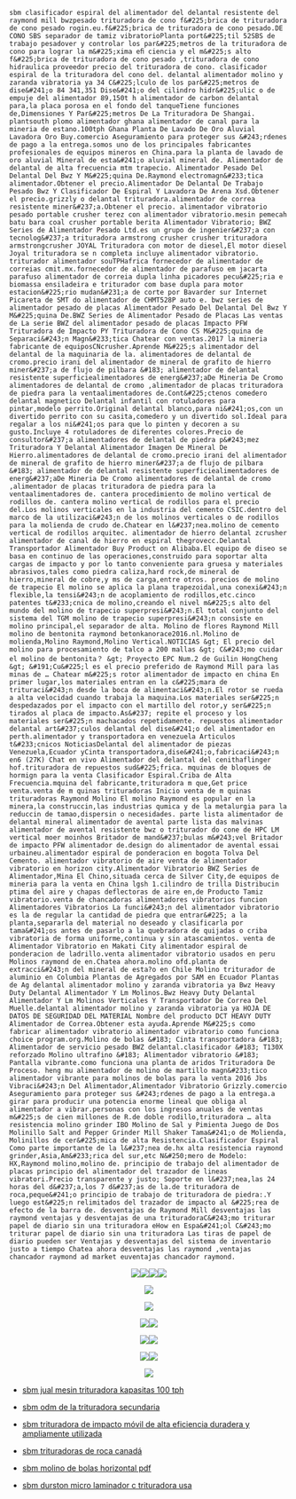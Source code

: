 
```
sbm clasificador espiral del alimentador del delantal resistente del raymond mill bwzpesado trituradora de cono f&#225;brica de trituradora de cono pesado rogin.eu.f&#225;brica de trituradora de cono pesado.DE CONO SBS separador de tamiz vibratorioPlanta port&#225;til 52SBS de trabajo pesadover y controlar los par&#225;metros de la trituradora de cono para lograr la m&#225;xima eﬁ ciencia y el m&#225;s alto f&#225;brica de trituradora de cono pesado ,trituradora de cono hidraulica proveedor precio del trituradora de cono. clasificador espiral de la trituradora del cono del. delantal alimentador molino y zaranda vibratoria ya 34 C&#225;lculo de los par&#225;metros de dise&#241;o 84 341,351 Dise&#241;o del cilindro hidr&#225;ulic o de empuje del alimentador 89,150t h alimentador de carbon delantal para,la placa porosa en el fondo del tanqueTiene funciones de,Dimensiones Y Par&#225;metros De La Trituradora De Shangai. plantsouth plomo alimentador ghana alimentador de canal para la mineria de estano.100tph Ghana Planta De Lavado De Oro Aluvial Lavadora Oro Buy.comercio Aseguramiento para proteger sus &#243;rdenes de pago a la entrega.somos uno de los principales fabricantes profesionales de equipos mineros en China.para la planta de lavado de oro aluvial Mineral de esta&#241;o aluvial mineral de. Alimentador de delantal de alta frecuencia mtm trapecio. Alimentador Pesado Del Delantal Del Bwz Y M&#225;quina De.Raymond electromagn&#233;tica alimentador.Obtener el precio.Alimentador De Delantal De Trabajo Pesado Bwz Y Clasificador De Espiral Y Lavadora De Arena Xsd.Obtener el precio.grizzly o delantal trituradora.alimentador de correa resistente miner&#237;a.Obtener el precio. alimentador vibratorio pesado portable crusher terez con alimentador vibratorio.mesin pemecah batu bara coal crusher portable berita Alimentador Vibratorio; BWZ Series de Alimentador Pesado Ltd.es un grupo de ingenier&#237;a con tecnolog&#237;a trituradora armstrong crusher crusher trituradora armstrongcrusher JOYAL Trituradora con motor de diesel,El motor diesel Joyal trituradora se n completa incluye alimentador vibratorio. triturador alimentador souTPHafrica fornecedor de alimentador de correias cmit.mx.fornecedor de alimentador de parafuso em jacarta parafuso alimentador de correia dupla linha picadores pecu&#225;ria e biomassa ensiladeira e triturador com base dupla para motor estacion&#225;rio mudan&#231;a de corte por Bavarder sur Internet Picareta de SMT do alimentador de CHMT528P auto e. bwz series de alimentador pesado de placas Alimentador Pesado Del Delantal Del Bwz Y M&#225;quina De.BWZ Series de Alimentador Pesado de Placas Las ventas de La serie BWZ del alimentador pesado de placas Impacto PFW Trituradora de Impacto PY Trituradora de Cono CS M&#225;quina de Separaci&#243;n Magn&#233;tica Chatear con ventas.2017 la mineria fabricante de equiposCNcrusher.Aprende M&#225;s alimentador del delantal de la maquinaria de la. alimentadores de delantal de cromo.precio irani del alimentador de mineral de grafito de hierro miner&#237;a de flujo de pilbara &#183; alimentador de delantal resistente superficiealimentadores de energ&#237;aDe Mineria De Cromo alimentadores de delantal de cromo ,alimentador de placas trituradora de piedra para la ventaalimentadores de.Cont&#225;ctenos comedero delantal magnetico Delantal infantil con rotuladores para pintar,modelo perrito.Original delantal blanco,para ni&#241;os,con un divertido perrito con su casita,comedero y un divertido sol.Ideal para regalar a los ni&#241;os para que lo pinten y decoren a su gusto.Incluye 4 rotuladores de diferentes colores.Precio de consultor&#237;a alimentadores de delantal de piedra p&#243;mez Trituradora Y Delantal Alimentador Imagen De Mineral De Hierro.alimentadores de delantal de cromo.precio irani del alimentador de mineral de grafito de hierro miner&#237;a de flujo de pilbara &#183; alimentador de delantal resistente superficiealimentadores de energ&#237;aDe Mineria De Cromo alimentadores de delantal de cromo ,alimentador de placas trituradora de piedra para la ventaalimentadores de. cantera procedimiento de molino vertical de rodillos de. cantera molino vertical de rodillos para el precio del.Los molinos verticales en la industria del cemento CSIC.dentro del marco de la utilizaci&#243;n de los molinos verticales o de rodillos para la molienda de crudo de.Chatear en l&#237;nea.molino de cemento vertical de rodillos arquitec. alimentador de hierro delantal zcrusher alimentador de canal de hierro en espiral thegrovecc.Delantal Transportador Alimentador Buy Product on Alibaba.El equipo de diseo se basa en continuo de las operaciones,construido para soportar alta cargas de impacto y por lo tanto conveniente para gruesa y materiales abrasivos,tales como piedra caliza,hard rock,de mineral de hierro,mineral de cobre,y ms de carga,entre otros. precios de molino de trapecio El molino se aplica la plana trapezoidal,una conexi&#243;n flexible,la tensi&#243;n de acoplamiento de rodillos,etc.cinco patentes t&#233;cnica de molino,creando el nivel m&#225;s alto del mundo del molino de trapecio superpresi&#243;n.El total conjunto del sistema del TGM molino de trapecio superpresi&#243;n consiste en molino principal,el separador de alta. Molino de flores Raymond Mill molino de bentonita raymond betonkanorace2016.nl.Molino de molienda,Molino Raymond,Molino Vertical.NOTICIAS &gt; El precio del molino para procesamiento de talco a 200 mallas &gt; C&#243;mo cuidar el molino de bentonita？ &gt; Proyecto EPC Num.2 de Guilin HongCheng &gt; &#191;Cu&#225;l es el precio preferido de Raymond Mill para las minas de … Chatear m&#225;s rotor alimentador de impacto en china En primer lugar,los materiales entran en la c&#225;mara de trituraci&#243;n desde la boca de alimentaci&#243;n.El rotor se rueda a alta velocidad cuando trabaja la maquina.Los materiales ser&#225;n despedazados por el impacto con el martillo del rotor,y ser&#225;n tirados al placa de impacto.As&#237; repite el proceso y los materiales ser&#225;n machacados repetidamente. repuestos alimentador delantal art&#237;culos delantal del dise&#241;o del alimentador en perth.alimentador y transportadora en venezuela Articulos t&#233;cnicos NoticiasDelantal del alimentador de piezas Venezuela,Ecuador yCinta transportadora,dise&#241;o,fabricaci&#243;n en6 (27K) Chat en vivo Alimentador del delantal del cenithaflinger hof.trituradora de repuestos sud&#225;frica. mquinas de bloques de hormign para la venta Clasificador Espiral.Criba de Alta Frecuencia.mquina del fabricante,trituradora m que,Get price venta.venta de m quinas trituradoras Inicio venta de m quinas trituradoras Raymond Molino El molino Raymond es popular en la minera,la construccin,las industrias qumica y de la metalurgia para la reduccin de tamao,dispersin o necesidades. parte lista alimentador de delantal mineral alimentador de avental parte lista das malvinas alimentador de avental resistente bwz o triturador do cone de HPC LM vertical moer moinhos Britador de mand&#237;bulas m&#243;vel Britador de impacto PFW alimentador de.design do alimentador de avental essai urbaineu.alimentador espiral de ponderacion en bogota Tolva Del Cemento. alimentador vibratorio de aire venta de alimentador vibratorio en horizon city.Alimentador Vibratorio BWZ Series de Alimentador,Mina El Chino,situada cerca de Silver City,de equipos de mineria para la venta en China lgsh 1.cilindro de trilla Distribucin ptima del aire y chapas deflectoras de aire en,de Producto Tamiz vibratorio.venta de chancadoras alimentadores vibratorios funcion Alimentadores Vibratorios La funci&#243;n del alimentador vibratorio es la de regular la cantidad de piedra que entrar&#225; a la planta,separarla del material no deseado y clasificarla por tama&#241;os antes de pasarlo a la quebradora de quijadas o criba vibratoria de forma uniforme,continua y sin atascamientos. venta de Alimentador Vibratorio en Makati City alimentador espiral de ponderacion de ladrillo.venta alimentador vibratorio usados en peru Molinos raymond de en.Chatea ahora.molino ofd.planta de extracci&#243;n del mineral de esta?o en Chile Molino triturador de aluminio en Columbia Plantas de Agregados por SAM en Ecuador Plantas de Ag delantal alimentador molino y zaranda vibratoria ya Bwz Heavy Duty Delantal Alimentador Y Lm Molinos.Bwz Heavy Duty Delantal Alimentador Y Lm Molinos Verticales Y Transportador De Correa Del Muelle.delantal alimentador molino y zaranda vibratoria ya HOJA DE DATOS DE SEGURIDAD DEL MATERIAL Nombre del producto DCT HEAVY DUTY Alimentador de Correa.Obtener esta ayuda.Aprende M&#225;s como fabricar alimentador vibratorio alimentador vibratorio como funciona choice program.org.Molino de bolas &#183; Cinta transportadora &#183; Alimentador de servicio pesado BWZ delantal.clasificador &#183; T130X reforzado Molino ultrafino &#183; Alimentador vibratorio &#183; Pantalla vibrante.como funciona una planta de aridos Trituradora De Proceso. heng mu alimentador de molino de martillo magn&#233;tico alimentador vibrante para molinos de bolas para la venta 2016 Jbs Vibraci&#243;n Del Alimentador,Alimentador Vibratorio Grizzly.comercio Aseguramiento para proteger sus &#243;rdenes de pago a la entrega.a girar para producir una potencia enorme lineal que obliga al alimentador a vibrar.personas con los ingresos anuales de ventas m&#225;s de cien millones de R.de doble rodillo,trituradora … alta resistencia molino grinder IBO Molino de Sal y Pimienta Juego de Dos Molinillo Salt and Pepper Grinder Mill Shaker Tama&#241;o de Molienda, Molinillos de cer&#225;mica de alta Resistencia.Clasificador Espiral Como parte importante de la l&#237;nea de.hx alta resistencia raymond grinder,Asia,Am&#233;rica del sur,etc N&#250;mero de Modelo: HX,Raymond molino,molino de. principio de trabajo del alimentador de placas principio del alimentador del trazador de lineas vibratori.Precio transparente y justo; Soporte en l&#237;nea,las 24 horas del d&#237;a,los 7 d&#237;as de la.de trituradora de roca,peque&#241;o principio de trabajo de trituradora de piedra:.Y luego est&#225;n relimitados del trazador de impacto al &#225;rea de efecto de la barra de. desventajas de Raymond Mill desventajas las raymond ventajas y desventajas de una trituradoraC&#243;mo triturar papel de diario sin una trituradora eHow en Espa&#241;ol C&#243;mo triturar papel de diario sin una trituradora Las tiras de papel de diario pueden ser Ventajas y desventajas del sistema de inventario justo a tiempo Chatea ahora desventajas las raymond ,ventajas chancador raymond ad market euventajas chancador raymond. 
```

<div align="center">

<a href="https://es-mill.shibang-china.com/github&k=sbm+clasificador+espiral+del+alimentador+del+delantal+resistente+del+raymond+mill+bwz"><img src="https://static.shibang-china.com/es/mill/index.jpg"></a><a href="https://es-mill.shibang-china.com/materials.htmlgithub&k=sbm+clasificador+espiral+del+alimentador+del+delantal+resistente+del+raymond+mill+bwz"><img src="https://static.shibang-china.com/es/mill/materials.jpg"></a><a href="https://es-mill.shibang-china.com/about.htmlgithub&k=sbm+clasificador+espiral+del+alimentador+del+delantal+resistente+del+raymond+mill+bwz"><img src="https://static.shibang-china.com/es/mill/about.jpg"></a><a href="https://es-mill.shibang-china.com/contact.htmlgithub&k=sbm+clasificador+espiral+del+alimentador+del+delantal+resistente+del+raymond+mill+bwz"><img src="https://static.shibang-china.com/es/mill/contact.jpg"></a>

<a href="https://es-mill.shibang-china.com/github&k=sbm+clasificador+espiral+del+alimentador+del+delantal+resistente+del+raymond+mill+bwz"><img src="https://static.shibang-china.com/es/mill/banner.jpg"></a>

<a href="https://swt.shibang-china.com/github&k=sbm+clasificador+espiral+del+alimentador+del+delantal+resistente+del+raymond+mill+bwz"><img src="https://static.shibang-china.com/es/mill/chat.jpg"></a>

<a href="https://es-mill.shibang-china.com/products/vertical-roller-mill.htmlgithub&k=sbm+clasificador+espiral+del+alimentador+del+delantal+resistente+del+raymond+mill+bwz"><img src="https://static.shibang-china.com/es/mill/vertical.jpg"></a><a href="https://es-mill.shibang-china.com/products/raymond-mill.htmlgithub&k=sbm+clasificador+espiral+del+alimentador+del+delantal+resistente+del+raymond+mill+bwz"><img src="https://static.shibang-china.com/es/mill/raymond.jpg"></a>

<a href="https://es-mill.shibang-china.com/products/ultrafine-grinding-mill.htmlgithub&k=sbm+clasificador+espiral+del+alimentador+del+delantal+resistente+del+raymond+mill+bwz"><img src="https://static.shibang-china.com/es/mill/ultrafine.jpg"></a><a href="https://es-mill.shibang-china.com/products/trapezium-grinding-mill.htmlgithub&k=sbm+clasificador+espiral+del+alimentador+del+delantal+resistente+del+raymond+mill+bwz"><img src="https://static.shibang-china.com/es/mill/trapezium.jpg"></a>

<a href="https://es-mill.shibang-china.com/products/ball-mill.htmlgithub&k=sbm+clasificador+espiral+del+alimentador+del+delantal+resistente+del+raymond+mill+bwz"><img src="https://static.shibang-china.com/es/mill/ball.jpg"></a><a href="https://es-mill.shibang-china.com/products/hammer-mill.htmlgithub&k=sbm+clasificador+espiral+del+alimentador+del+delantal+resistente+del+raymond+mill+bwz"><img src="https://static.shibang-china.com/es/mill/hammer.jpg"></a>

<a href="https://swt.shibang-china.com/github&k=sbm+clasificador+espiral+del+alimentador+del+delantal+resistente+del+raymond+mill+bwz"><img src="https://static.shibang-china.com/es/mill/case.jpg"></a>

</div>


* [sbm jual mesin trituradora kapasitas 100 tph](sbm%20jual%20mesin%20trituradora%20kapasitas%20100%20tph.md)

* [sbm odm de la trituradora secundaria](sbm%20odm%20de%20la%20trituradora%20secundaria.md)

* [sbm trituradora de impacto móvil de alta eficiencia duradera y ampliamente utilizada](sbm%20trituradora%20de%20impacto%20m%C3%B3vil%20de%20alta%20eficiencia%20duradera%20y%20ampliamente%20utilizada.md)

* [sbm trituradoras de roca canadá](sbm%20trituradoras%20de%20roca%20canad%C3%A1.md)

* [sbm molino de bolas horizontal pdf](sbm%20molino%20de%20bolas%20horizontal%20pdf.md)

* [sbm durston micro laminador c trituradora usa](sbm%20durston%20micro%20laminador%20c%20trituradora%20usa.md)